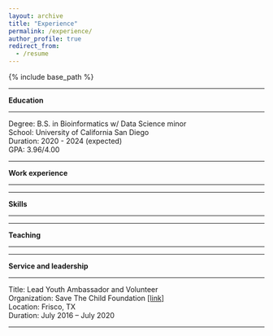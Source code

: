 ```yaml
---
layout: archive
title: "Experience"
permalink: /experience/
author_profile: true
redirect_from:
  - /resume
---
```


{% include base_path %}

---

**Education**

---

Degree: B.S. in Bioinformatics w/ Data Science minor \
School: University of California San Diego \
Duration: 2020 - 2024 (expected) \
GPA: 3.96/4.00 

---

**Work experience**

---
 
---

**Skills**

---

---

**Teaching**

---
 
---

**Service and leadership**

---

Title: Lead Youth Ambassador and Volunteer \
Organization: Save The Child Foundation [\[link\]](https://www.savethechild.org/) \
Location: Frisco, TX	\
Duration: July 2016 – July 2020 




---
